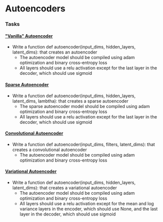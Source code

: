 # Autoencoders

### Tasks

#### ["Vanilla" Autoencoder](./0-vanilla.py)
- Write a function def autoencoder(input_dims, hidden_layers, latent_dims): that creates an autoencoder
    - The autoencoder model should be compiled using adam optimization and binary cross-entropy loss
    - All layers should use a relu activation except for the last layer in the decoder, which should use sigmoid

#### [Sparse Autoencoder](./1-sparse.py)
- Write a function def autoencoder(input_dims, hidden_layers, latent_dims, lambtha): that creates a sparse autoencoder
    - The sparse autoencoder model should be compiled using adam optimization and binary cross-entropy loss
    - All layers should use a relu activation except for the last layer in the decoder, which should use sigmoid

#### [Convolutional Autoencoder](./2-convolutional.py)
- Write a function def autoencoder(input_dims, filters, latent_dims): that creates a convolutional autoencoder
    - The autoencoder model should be compiled using adam optimization and binary cross-entropy loss
    
#### [Variational Autoencoder](./3-variational.py)
- Write a function def autoencoder(input_dims, hidden_layers, latent_dims): that creates a variational autoencoder
    - The autoencoder model should be compiled using adam optimization and binary cross-entropy loss
    - All layers should use a relu activation except for the mean and log variance layers in the encoder, which should use None, and the last layer in the decoder, which should use sigmoid